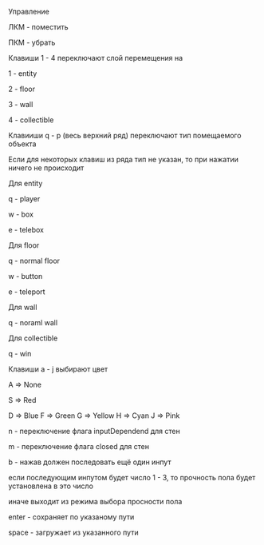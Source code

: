 Управление


ЛКМ - поместить

ПКМ - убрать


Клавиши 1 - 4 переключают слой перемещения на

1 - entity

2 - floor

3 - wall

4 - collectible



Клавииши q - p (весь верхний ряд) переключают тип помещаемого объекта

Если для некоторых клавиш из ряда тип не указан, то при нажатии ничего не происходит


Для entity

q - player

w - box

e - telebox


Для floor

q - normal floor

w - button

e - teleport


Для wall

q - noraml wall


Для collectible

q - win



Клавиши a - j выбирают цвет

A => None

S => Red

D => Blue
F => Green
G => Yellow
H => Cyan
J => Pink



n - переключение флага inputDependend для стен

m - переключение флага closed для стен



b - нажав должен последовать ещё один инпут

  если последующим инпутом будет число 1 - 3, то прочность пола будет установлена в это число
  
  иначе выходит из режима выбора просности пола



enter - сохраняет по указаному пути

space - загружает из указанного пути
